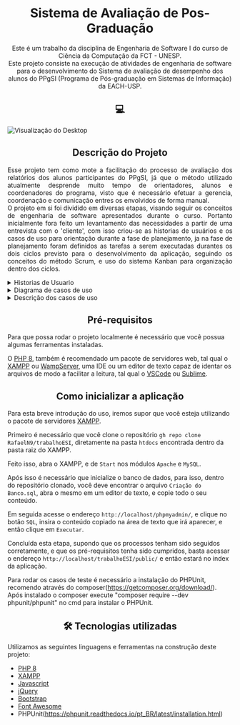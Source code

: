 <h1 align='center'> Sistema de Avaliação de Pos-Graduação</h1>

<p style='text-align: center;'>Este é um trabalho da disciplina de Engenharia de Software I do curso de Ciência da Computação da FCT - UNESP. <br>Este projeto consiste na execução de atividades de engenharia de software para o desenvolvimento do Sistema de avaliação de desempenho dos alunos do PPgSI (Programa de Pós-graduação em Sistemas de Informação) da EACH-USP.</p>

<h2 align='center'>💻</h2>

![Visualização do Desktop](https://i.imgur.com/xbJpggu.png)

<h2 align='center'>Descrição do Projeto</h2>

<p align='justify'>	Esse projeto tem como mote a facilitação do processo de avaliação dos relatórios dos alunos participantes do PPgSI, já que o método utilizado atualmente desprende muito tempo de orientadores, alunos e coordenadores do programa, visto que é necessário efetuar a gerencia, coordenação e comunicação entres os envolvidos de forma manual.<br> 	O projeto em si foi dividido em diversas etapas, visando seguir os conceitos de engenharia de software apresentados durante o curso. Portanto inicialmente fora feito um levantamento das necessidades a partir de uma entrevista com o 'cliente', com isso criou-se as historias de usuários e os casos de uso para orientação durante a fase de planejamento, ja na fase de planejamento foram definidos as tarefas a serem executadas durantes os dois ciclos previsto para o desenvolvimento da aplicação, seguindo os conceitos do método Scrum, e uso do sistema Kanban para organização dentro dos ciclos. </p>

<details>
    <summary>Historias de Usuario</summary>
	<ol>
        <li>Como aluno:
        	<ul>
                <li>quero preencher um formulário para fornecer as informações requeridas no sistema.</li>
                <li>quero receber uma notificação sobre o parecer da CCP para estar ciente do porquê da minha avaliação.</li>
                <li>quero receber uma notificação sobre a avaliação final da CCP para saber se necessito enviar outro relatório.</li>
                <li>que obtive INSATISFATÓRIO como avaliação, quero apresentar um novo relatório em um prazo de 30 dias para ser reavaliado.</li>
            </ul>
        </li>
        <li>Como orientador:
        	<ul>
                <li>quero analisar os relatórios para poder dar um parecer.</li>
                <li>quero analisar os relatórios para poder avaliá-lo. As avaliações podem ser ADEQUADO, ADEQUADO COM RESSALVAS ou INSATISFATÓRIO. </li>
            </ul>
        </li>
        <li>Como CCP:
        	<ul>
                <li>quero analisar o parecer dos orientadores para emitir o meu próprio parecer.</li>
                <li>quero analisar a avaliação dos orientadores para emitir a minha própria avaliação.</li>
                <li>quero manter o histórico de avaliação de meus alunos para que seja possível identificar alunos que recorrentemente recebem parecer insatisfatório.
				</li>
                <li>quero verificar se um aluno recebeu duas avaliações insatisfatórias seguidas para desligá-lo conforme determinado no regulamento do programa.</li>
                <li>Quero enviar a avaliação final do relatório.</li>
            </ul>
        </li>
   </ol>
</details>
<details>
    <summary>Diagrama de casos de uso</summary>
    <img src='https://lh4.googleusercontent.com/whj4I_d7JH-qyslntRF0WloDAxMybLnRQvaF1ncCUTGs688JLZRRI_lmJKuDWoKWKSPK1HDPa1dMcQh5cGw9llyyTqR1C4ootjqofLkX-kBb9WokrSvhp5TTaGCQXnfZGq4DaBtT=s0' alt='Diagrama de caso de uso'/>
</details>

<details>
    <summary>Descrição dos casos de uso</summary>
    <br>
    Caso de uso: Preencher formulário<br>
    Formato: Resumido<br>
    Ator principal: Aluno<br>
    Visão Geral: O aluno preenche um formulário com as informações do andamento do projeto.<br>
<br>
Caso de uso: Enviar formulário<br>
Formato: Abstrato Completo<br>
Ator principal: Aluno<br>
Visão Geral: Após preencher o formulário, deve ser enviado para o orientador avaliar.
Pré-Condições: O formulário deve estar completamente preenchido.<br>
<br>
Caso de uso: Ver relatório<br>
Formato: Abstrato Completo<br>
Ator principal: Aluno e Orientador<br>
Visão Geral: Ambos atores têm acesso ao relatório preenchido pelo aluno ao preencher o formulário.<br>
Pré-Condições: O relatório deve ter sido enviado pelo aluno.<br>
<br>
Caso de uso: Analisar Relatório<br>
Formato: Resumido<br>
Ator principal: Orientador e CCP<br>
Visão Geral: O professor analisa e dá um parecer ao relatório enviado pelo aluno e o CCP verifica a avaliação e o parecer dado pelo professor e se necessário refaz a análise e parecer.<br>
<br>
Caso de uso: Enviar avaliação<br>
Formato: Resumido<br>
Ator principal: Orientador e CCP<br>
Visão Geral: Após feita a avaliação ela é enviada para o aluno.<br>
<br>
Caso de uso: Enviar notificação<br>
Formato: Resumido<br>
Ator principal: CCP<br>
Visão Geral: É enviada uma notificação para o aluno, informando a disponibilidade de consulta da avaliação.<br>
<br>
Caso de uso: Ver avaliação<br>
Formato: Resumido<br>
Ator principal: Aluno, Orientador e CCP.<br>
Visão Geral: Todos os atores têm o acesso a avaliação enviada pelo CCP, após dado o parecer da CCP em relação a avaliação do Orientador.<br>
<br>
Caso de uso: Re-enviar Formulário<br>
Formato: Resumido<br>
Ator principal: Aluno<br>
Visão Geral: Caso o aluno tenha recebido insatisfatório, ele tem acesso ao “Preencher formulário", para que possa enviar um novo.<br>
<br>
Caso de uso: Ver histórico de aluno<br>
Formato: Resumido<br>
Ator principal: CCP<br>
Visão Geral: Armazena um histórico com as avaliações finais dos alunos.<br>
<br>
Caso de uso: Desligar aluno<br>
Formato: Resumido<br>
Ator principal: CCP<br>
Visão Geral: Desliga o aluno do programa caso ele receba duas avaliações insatisfatórias.<br>
</details>

<h2 align='center'>Pré-requisitos</h2>

Para que possa rodar o projeto localmente é necessário que você possua algumas ferramentas instaladas.

O [PHP 8](https://www.php.net/releases/8.0/en.php), também é recomendado um pacote de servidores web, tal qual o [XAMPP](https://www.apachefriends.org/pt_br/index.html) ou [WampServer](https://www.wampserver.com/en/), uma IDE ou um editor de texto capaz de identar os arquivos de modo a facilitar a leitura, tal qual o [VSCode](https://code.visualstudio.com) ou [Sublime](https://www.sublimetext.com).

<h2 align='center'>Como inicializar a aplicação</h2>

Para esta breve introdução do uso, iremos supor que você esteja utilizando o pacote de servidores  [XAMPP](https://www.apachefriends.org/pt_br/index.html).

Primeiro é necessário que você clone o repositório `gh repo clone RafaelN9/trabalhoESI`, diretamente na pasta `htdocs` encontrada dentro da pasta raiz do XAMPP.

Feito isso, abra o XAMPP, e de `Start` nos módulos `Apache` e `MySQL`.

Após isso é necessário que inicialize o banco de dados, para isso, dentro do repositório clonado, você deve encontrar o arquivo `Criação do Banco.sql`, abra o mesmo em um editor de texto, e copie todo o seu conteúdo.

Em seguida acesse o endereço `http://localhost/phpmyadmin/`, e clique no botão `SQL`, insira o conteúdo copiado na área de texto que irá aparecer, e então clique em `Executar`.

Concluída esta etapa, supondo que os processos tenham sido seguidos corretamente, e que os pré-requisitos tenha sido cumpridos, basta acessar o endereço `http://localhost/trabalhoESI/public/` e então estará no index da aplicação.

Para rodar os casos de teste é necessário a instalação do PHPUnit, recomendo através do composer(https://getcomposer.org/download/). Após instalado o composer execute "composer require --dev phpunit/phpunit" no cmd para instalar o PHPUnit.

<h2 align='center'>🛠 Tecnologias utilizadas</h2>

Utilizamos as seguintes linguagens e ferramentas na construção deste projeto:

- [PHP 8](https://www.php.net)
- [XAMPP](https://www.apachefriends.org/pt_br/index.html)
- [Javascript](https://developer.mozilla.org/pt-BR/docs/Web/JavaScript)
- [jQuery](https://jquery.com)
- [Bootstrap](https://getbootstrap.com)
- [Font Awesome](https://fontawesome.com)
- PHPUnit(https://phpunit.readthedocs.io/pt_BR/latest/installation.html)


